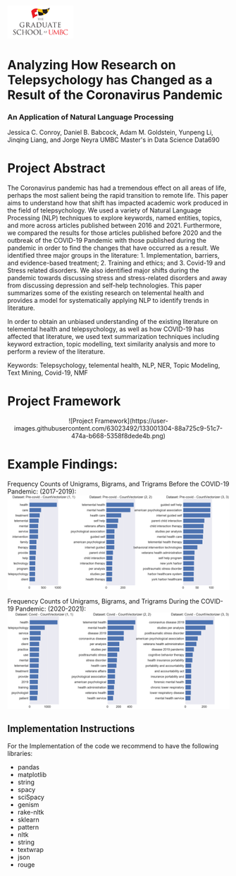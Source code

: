 <img src="Images/UMBC_Graduate_School.jpg" width="150">

# Analyzing How Research on Telepsychology has Changed as a Result of the Coronavirus Pandemic 
### An Application of Natural Language Processing

Jessica C. Conroy, Daniel B. Babcock, Adam M. Goldstein, Yunpeng Li, Jinqing Liang, and Jorge Neyra
UMBC Master's in Data Science Data690

# Project Abstract

The Coronavirus pandemic has had a tremendous effect on all areas of life, perhaps the most salient being the rapid transition to remote life. This paper aims to understand how that shift has impacted academic work produced in the field of telepsychology. We used a variety of Natural Language Processing (NLP) techniques to explore keywords, named entities, topics, and more across articles published between 2016 and 2021. Furthermore, we compared the results for those articles published before 2020 and the outbreak of the COVID-19 Pandemic with those published during the pandemic in order to find the changes that have occurred as a result. We identified three major groups in the literature: 1. Implementation, barriers, and evidence-based treatment; 2. Training and ethics; and 3. Covid-19 and Stress related disorders. We also identified major shifts during the pandemic towards discussing stress and stress-related disorders and away from discussing depression and self-help technologies. This paper summarizes some of the existing research on telemental health and provides a model for systematically applying NLP to identify trends in literature.

In order to obtain an unbiased understanding of the existing literature on telemental health and telepsychology,
as well as how COVID-19 has affected that literature, we used text summarization techniques including keyword extraction,
topic modelling, text similarity analysis and more to perform a review of the literature.

Keywords: Telepsychology, telemental health, NLP, NER, Topic Modeling, Text Mining, Covid-19, NMF 

# Project Framework

<p align="center">
    ![Project Framework](https://user-images.githubusercontent.com/63023492/133001304-88a725c9-51c7-474a-b668-5358f8dede4b.png)
</p>

# Example Findings:

Frequency Counts of Unigrams, Bigrams, and Trigrams Before the COVID-19 Pandemic: (2017-2019):
![Frequency Counts Before the COVID-19 Pandemic: (2017-2019)](./Images/pre_covid_freq_count.png)

Frequency Counts of Unigrams, Bigrams, and Trigrams During the COVID-19 Pandemic: (2020-2021):
![Frequency Counts During COVID-19 Pandemic: (2020-2021)](./Images/covid_freq_count.png)

## Implementation Instructions
For the Implementation of the code we recommend to have the following libraries:

  - pandas
  - matplotlib
  - string
  - spacy
  - sciSpacy
  - genism
  - rake-nltk
  - sklearn
  - pattern
  - nltk
  - string
  - textwrap
  - json
  - rouge
